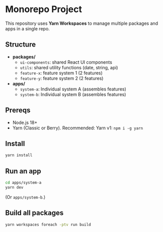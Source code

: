 # Monorepo Project

This repository uses **Yarn Workspaces** to manage multiple packages and apps in a single repo.

## Structure
- **packages/**
  - `ui-components`: shared React UI components
  - `utils`: shared utility functions (date, string, api)
  - `feature-x`: feature system 1 (2 features)
  - `feature-y`: feature system 2 (2 features)
- **apps/**
  - `system-a`: Individual system A (assembles features)
  - `system-b`: Individual system B (assembles features)

## Prereqs
- Node.js 18+
- Yarn (Classic or Berry). Recommended: Yarn v1: `npm i -g yarn`

## Install
```bash
yarn install
```

## Run an app
```bash
cd apps/system-a
yarn dev
```
(Or `apps/system-b`.)

## Build all packages
```bash
yarn workspaces foreach -ptv run build
```
